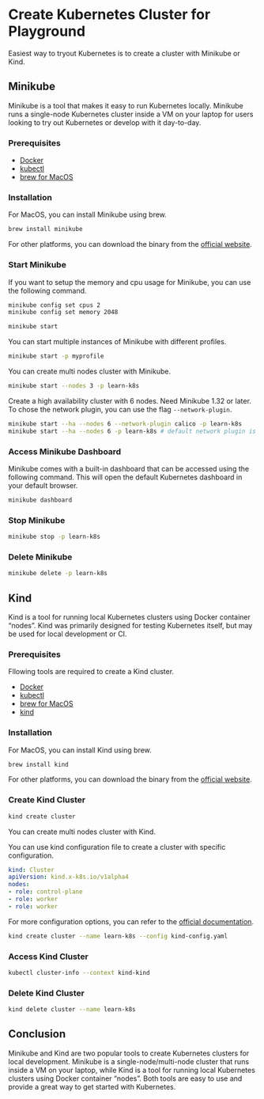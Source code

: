 # Create Kubernetes Cluster for Playground

Easiest way to tryout Kubernetes is to create a cluster with Minikube or Kind.

## Minikube

Minikube is a tool that makes it easy to run Kubernetes locally. Minikube runs a single-node Kubernetes cluster inside a VM on your laptop for users looking to try out Kubernetes or develop with it day-to-day.

### Prerequisites

- [Docker](https://docs.docker.com/get-docker/)
- [kubectl](https://kubernetes.io/docs/tasks/tools/install-kubectl/)
- [brew for MacOS](https://brew.sh/)

### Installation

For MacOS, you can install Minikube using brew.

```bash
brew install minikube
```

For other platforms, you can download the binary from the [official website](https://minikube.sigs.k8s.io/docs/start/).

### Start Minikube

If you want to setup the memory and cpu usage for Minikube, you can use the following command.

```bash	
minikube config set cpus 2
minikube config set memory 2048
```

```bash
minikube start
```

You can start multiple instances of Minikube with different profiles.

```bash
minikube start -p myprofile
```

You can create multi nodes cluster with Minikube.

```bash
minikube start --nodes 3 -p learn-k8s
```

Create a high availability cluster with 6 nodes. Need Minikube 1.32 or later.
To chose the network plugin, you can use the flag `--network-plugin`.
```bash
minikube start --ha --nodes 6 --network-plugin calico -p learn-k8s
minikube start --ha --nodes 6 -p learn-k8s # default network plugin is kindnet
```

### Access Minikube Dashboard

Minikube comes with a built-in dashboard that can be accessed using the following command. This will open the default Kubernetes dashboard in your default browser.

```bash
minikube dashboard
```

### Stop Minikube

```bash
minikube stop -p learn-k8s
```

### Delete Minikube

```bash
minikube delete -p learn-k8s
```

## Kind

Kind is a tool for running local Kubernetes clusters using Docker container “nodes”. Kind was primarily designed for testing Kubernetes itself, but may be used for local development or CI.

### Prerequisites

Fllowing tools are required to create a Kind cluster.

- [Docker](https://docs.docker.com/get-docker/)
- [kubectl](https://kubernetes.io/docs/tasks/tools/install-kubectl/)
- [brew for MacOS](https://brew.sh/)
- [kind](https://kind.sigs.k8s.io/docs/user/quick-start/)


### Installation

For MacOS, you can install Kind using brew.

```bash
brew install kind
```

For other platforms, you can download the binary from the [official website](https://kind.sigs.k8s.io/docs/user/quick-start/).

### Create Kind Cluster

```bash
kind create cluster
```

You can create multi nodes cluster with Kind.

You can use kind configuration file to create a cluster with specific configuration.

```yaml
kind: Cluster
apiVersion: kind.x-k8s.io/v1alpha4
nodes:
- role: control-plane
- role: worker
- role: worker
```
For more configuration options, you can refer to the [official documentation](https://kind.sigs.k8s.io/docs/user/quick-start/).

```bash
kind create cluster --name learn-k8s --config kind-config.yaml
```

### Access Kind Cluster

```bash
kubectl cluster-info --context kind-kind
```

### Delete Kind Cluster

```bash
kind delete cluster --name learn-k8s
```

## Conclusion

Minikube and Kind are two popular tools to create Kubernetes clusters for local development. Minikube is a single-node/multi-node cluster that runs inside a VM on your laptop, while Kind is a tool for running local Kubernetes clusters using Docker container “nodes”. Both tools are easy to use and provide a great way to get started with Kubernetes.
